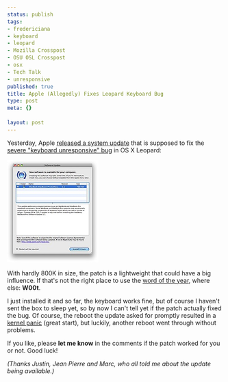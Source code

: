 ```yaml
--- 
status: publish
tags: 
- fredericiana
- keyboard
- leopard
- Mozilla Crosspost
- OSU OSL Crosspost
- osx
- Tech Talk
- unresponsive
published: true
title: Apple (Allegedly) Fixes Leopard Keyboard Bug
type: post
meta: {}

layout: post
---
```

Yesterday, Apple <a href="http://www.engadget.com/2007/12/18/apple-finally-fixes-some-macbook-keyboard-issues/">released a system update</a> that is supposed to fix the <a href="http://fredericiana.com/2007/11/27/osx-leopard-keyboard-problems/">severe "keyboard unresponsive" bug</a> in OS&nbsp;X Leopard:

<a href="http://www.ipernity.com/doc/fredw/1122788"><img src='/media/wp/2007/12/apple-keyboard-update.jpg' alt='Update for the Apple Keyboard Bug(s)' /></a>

With hardly 800K in size, the patch is a lightweight that could have a big influence. If that's not the right place to use the <a href="http://ap.google.com/article/ALeqM5imcJd2ELqieBlFxBLhBnP5k4juaAD8TFGLM00">word of the year</a>, where else: <strong>W00t</strong>.

I just installed it and so far, the keyboard works fine, but of course I haven't sent the box to sleep yet, so by now I can't tell yet if the patch actually fixed the bug. Of course, the reboot the update asked for promptly resulted in a <a href="http://www.ipernity.com/doc/fredw/1122799">kernel panic</a> (great start), but luckily, another reboot went through without problems.

If you like, please <strong>let me know</strong> in the comments if the patch worked for you or not. Good luck!

<em>(Thanks Justin, Jean Pierre and Marc, who all told me about the update being available.)</em>
